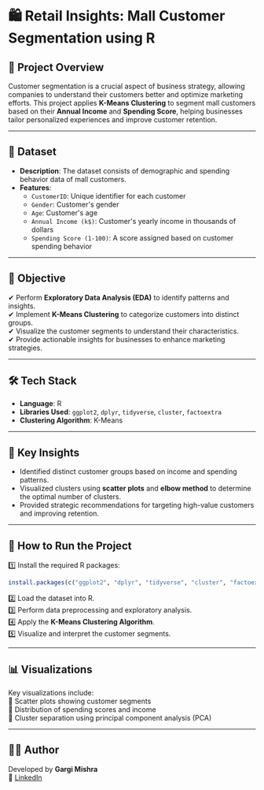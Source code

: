 # 🛍️ Retail Insights: Mall Customer Segmentation using R

## 📌 Project Overview  

Customer segmentation is a crucial aspect of business strategy, allowing companies to understand their customers better and optimize marketing efforts. This project applies **K-Means Clustering** to segment mall customers based on their **Annual Income** and **Spending Score**, helping businesses tailor personalized experiences and improve customer retention.  

---

## 📂 Dataset  

- **Description**: The dataset consists of demographic and spending behavior data of mall customers.  
- **Features**:  
  - `CustomerID`: Unique identifier for each customer  
  - `Gender`: Customer's gender  
  - `Age`: Customer's age  
  - `Annual Income (k$)`: Customer's yearly income in thousands of dollars  
  - `Spending Score (1-100)`: A score assigned based on customer spending behavior  

---

## 🎯 Objective  

✔ Perform **Exploratory Data Analysis (EDA)** to identify patterns and insights.  
✔ Implement **K-Means Clustering** to categorize customers into distinct groups.  
✔ Visualize the customer segments to understand their characteristics.  
✔ Provide actionable insights for businesses to enhance marketing strategies.  

---

## 🛠️ Tech Stack  

- **Language**: R  
- **Libraries Used**: `ggplot2`, `dplyr`, `tidyverse`, `cluster`, `factoextra`  
- **Clustering Algorithm**: K-Means  

---

## 🔎 Key Insights  

- Identified distinct customer groups based on income and spending patterns.  
- Visualized clusters using **scatter plots** and **elbow method** to determine the optimal number of clusters.  
- Provided strategic recommendations for targeting high-value customers and improving retention.  

---

## 🚀 How to Run the Project  

1️⃣ Install the required R packages:  
```r
install.packages(c("ggplot2", "dplyr", "tidyverse", "cluster", "factoextra"))
```  
2️⃣ Load the dataset into R.  
3️⃣ Perform data preprocessing and exploratory analysis.  
4️⃣ Apply the **K-Means Clustering Algorithm**.  
5️⃣ Visualize and interpret the customer segments.  

---

## 📊 Visualizations  

Key visualizations include:  
📌 Scatter plots showing customer segments  
📌 Distribution of spending scores and income  
📌 Cluster separation using principal component analysis (PCA)  

---

## 👩‍💻 Author  

Developed by **Gargi Mishra**  
📌 [LinkedIn](https://www.linkedin.com/in/gargi510)  

